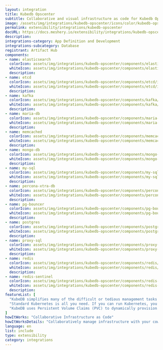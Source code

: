 ```yaml
---
layout: integration
title: Kubedb Opscenter
subtitle: Collaborative and visual infrastructure as code for Kubedb Opscenter
image: /assets/img/integrations/kubedb-opscenter/icons/color/kubedb-opscenter-color.svg
permalink: extensibility/integrations/kubedb-opscenter
docURL: https://docs.meshery.io/extensibility/integrations/kubedb-opscenter
description: 
integrations-category: App Definition and Development
integrations-subcategory: Database
registrant: Artifact Hub
components: 
- name: elasticsearch
  colorIcon: assets/img/integrations/kubedb-opscenter/components/elasticsearch/icons/color/elasticsearch-color.svg
  whiteIcon: assets/img/integrations/kubedb-opscenter/components/elasticsearch/icons/white/elasticsearch-white.svg
  description: 
- name: etcd
  colorIcon: assets/img/integrations/kubedb-opscenter/components/etcd/icons/color/etcd-color.svg
  whiteIcon: assets/img/integrations/kubedb-opscenter/components/etcd/icons/white/etcd-white.svg
  description: 
- name: kafka
  colorIcon: assets/img/integrations/kubedb-opscenter/components/kafka/icons/color/kafka-color.svg
  whiteIcon: assets/img/integrations/kubedb-opscenter/components/kafka/icons/white/kafka-white.svg
  description: 
- name: maria-db
  colorIcon: assets/img/integrations/kubedb-opscenter/components/maria-db/icons/color/maria-db-color.svg
  whiteIcon: assets/img/integrations/kubedb-opscenter/components/maria-db/icons/white/maria-db-white.svg
  description: 
- name: memcached
  colorIcon: assets/img/integrations/kubedb-opscenter/components/memcached/icons/color/memcached-color.svg
  whiteIcon: assets/img/integrations/kubedb-opscenter/components/memcached/icons/white/memcached-white.svg
  description: 
- name: mongo-db
  colorIcon: assets/img/integrations/kubedb-opscenter/components/mongo-db/icons/color/mongo-db-color.svg
  whiteIcon: assets/img/integrations/kubedb-opscenter/components/mongo-db/icons/white/mongo-db-white.svg
  description: 
- name: my-sql
  colorIcon: assets/img/integrations/kubedb-opscenter/components/my-sql/icons/color/my-sql-color.svg
  whiteIcon: assets/img/integrations/kubedb-opscenter/components/my-sql/icons/white/my-sql-white.svg
  description: 
- name: percona-xtra-db
  colorIcon: assets/img/integrations/kubedb-opscenter/components/percona-xtra-db/icons/color/percona-xtra-db-color.svg
  whiteIcon: assets/img/integrations/kubedb-opscenter/components/percona-xtra-db/icons/white/percona-xtra-db-white.svg
  description: 
- name: pg-bouncer
  colorIcon: assets/img/integrations/kubedb-opscenter/components/pg-bouncer/icons/color/pg-bouncer-color.svg
  whiteIcon: assets/img/integrations/kubedb-opscenter/components/pg-bouncer/icons/white/pg-bouncer-white.svg
  description: 
- name: postgres
  colorIcon: assets/img/integrations/kubedb-opscenter/components/postgres/icons/color/postgres-color.svg
  whiteIcon: assets/img/integrations/kubedb-opscenter/components/postgres/icons/white/postgres-white.svg
  description: 
- name: proxy-sql
  colorIcon: assets/img/integrations/kubedb-opscenter/components/proxy-sql/icons/color/proxy-sql-color.svg
  whiteIcon: assets/img/integrations/kubedb-opscenter/components/proxy-sql/icons/white/proxy-sql-white.svg
  description: 
- name: redis
  colorIcon: assets/img/integrations/kubedb-opscenter/components/redis/icons/color/redis-color.svg
  whiteIcon: assets/img/integrations/kubedb-opscenter/components/redis/icons/white/redis-white.svg
  description: 
- name: redis-sentinel
  colorIcon: assets/img/integrations/kubedb-opscenter/components/redis-sentinel/icons/color/redis-sentinel-color.svg
  whiteIcon: assets/img/integrations/kubedb-opscenter/components/redis-sentinel/icons/white/redis-sentinel-white.svg
  description: 
featureList: [
  "KubeDB simplifies many of the difficult or tedious management tasks of running a production grade databases on private and public clouds. Maintain one stack for all your stateless and stateful applications and simplify the operational complexity.",
  "Standard Kubernetes is all you need. If you can run Kubernetes, you can provision and manage databases using KubeDB. Use standard Kubernetes CLI and API to provision and manage databases.",
  "KubeDB uses Persistent Volume Claims (PVC) to dynamically provision disks for database instances. Using appropriately defined StorageClasses, KubeDB provisioned database instances are designed to scale from small development workloads up to performance-intensive workloads on private and public cloud environments."
]
howItWorks: "Collaborative Infrastructure as Code"
howItWorksDetails: "Collaboratively manage infrastructure with your coworkers synchronously sharing the same designs."
language: en
list: include
type: extensibility
category: integrations
---
```

